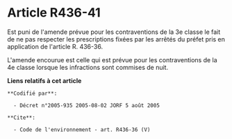 # Article R436-41

Est puni de l'amende prévue pour les contraventions de la 3e classe le fait de ne pas respecter les prescriptions fixées par
les arrêtés du préfet pris en application de l'article R. 436-36. 

L'amende encourue est celle qui est prévue pour les contraventions de la 4e classe lorsque les infractions sont commises de
nuit.

**Liens relatifs à cet article**

	**Codifié par**:

	  - Décret n°2005-935 2005-08-02 JORF 5 août 2005

	**Cite**:

	  - Code de l'environnement - art. R436-36 (V)
